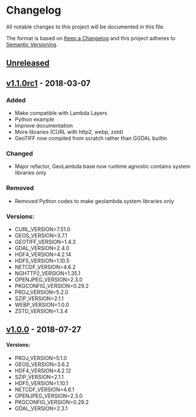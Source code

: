 # Changelog
All notable changes to this project will be documented in this file.

The format is based on [Keep a Changelog](http://keepachangelog.com/en/1.0.0/)
and this project adheres to [Semantic Versioning](http://semver.org/spec/v2.0.0.html).

## [Unreleased]

## [v1.1.0rc1] - 2018-03-07

### Added
- Make compatible with Lambda Layers
- Python example
- Improve documentation
- More libraries (CURL with http2, webp, zstd)
- GeoTIFF now compiled from scratch rather than GGDAL builtin

### Changed
- Major refactor, GeoLambda base now runtime agnostic contains system libraries only

### Removed
- Removed Python codes to make geolambda system libraries only

### Versions:
- CURL_VERSION=7.51.0
- GEOS_VERSION=3.7.1
- GEOTIFF_VERSION=1.4.3
- GDAL_VERSION=2.4.0
- HDF4_VERSION=4.2.14
- HDF5_VERSION=1.10.5
- NETCDF_VERSION=4.6.2
- NGHTTP2_VERSION=1.35.1
- OPENJPEG_VERSION=2.3.0
- PKGCONFIG_VERSION=0.29.2
- PROJ_VERSION=5.2.0
- SZIP_VERSION=2.1.1
- WEBP_VERSION=1.0.0
- ZSTD_VERSION=1.3.4

## [v1.0.0] - 2018-07-27

#### Versions:
- PROJ_VERSION=5.1.0
- GEOS_VERSION=3.6.2
- HDF4_VERSION=4.2.12
- SZIP_VERSION=2.1.1
- HDF5_VERSION=1.10.1
- NETCDF_VERSION=4.6.1
- OPENJPEG_VERSION=2.3.0
- PKGCONFIG_VERSION=0.29.2
- GDAL_VERSION=2.3.1

[Unreleased]: https://github.com/sat-utils/sat-stac/compare/master...develop
[v1.1.0rc1]: https://github.com/developmentseed/geolambda/compare/1.0.0...1.1.0rc1
[v1.0.0]: https://github.com/developmentseed/geolambda/tree/1.0.0
